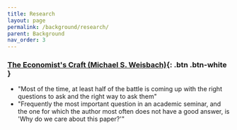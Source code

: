 ```yaml
---
title: Research
layout: page
permalink: /background/research/
parent: Background
nav_order: 3
---
```



### [The Economist's Craft (Michael S. Weisbach)](https://cpb-us-w2.wpmucdn.com/u.osu.edu/dist/8/7843/files/2020/12/Economists-Craft-Changes-Accepted-December-2020-1.pdf){: .btn .btn-white } 

- "Most of the time, at least half of the battle is coming up with the right
questions to ask and the right way to ask them"
- "Frequently the most important question in an academic seminar, and the one for which the author most often does not have a good answer, is 'Why do we care about this paper?'"